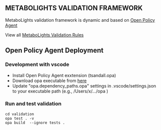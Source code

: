 ## METABOLIGHTS VALIDATION FRAMEWORK
MetaboLights validation framework is dynamic and based on [Open Policy Agent](https://www.openpolicyagent.org/) 

View all [MetaboLights Validation Rules](docs/MetaboLightsRules.md)


## Open Policy Agent Deployment 

### Development with vscode
- Install Open Policy Agent exxtension (tsandall.opa)
- Download opa executable from [here](https://www.openpolicyagent.org/docs/latest/#running-opa)
- Update "opa.dependency_paths.opa" settings in .vscode/settings.json to your executable path (e.g., /Users/x/.../opa )


### Run and test validation
```
cd validation
opa test . -v
opa build  --ignore tests .
```
